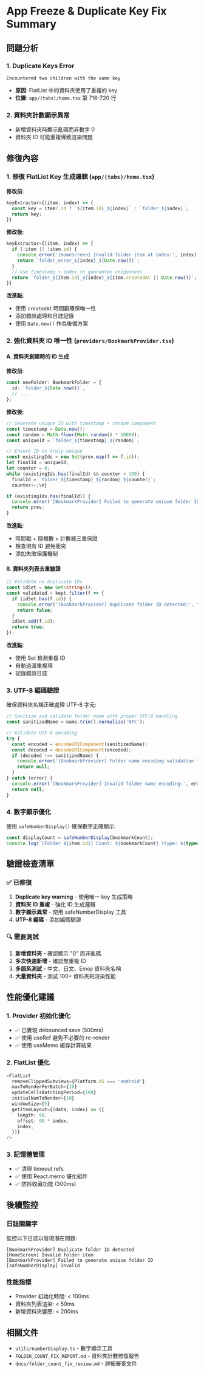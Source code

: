 # App Freeze & Duplicate Key Fix Summary

## 問題分析

### 1. **Duplicate Keys Error**
```
Encountered two children with the same key
```
- **原因**: FlatList 中的資料夾使用了重複的 key
- **位置**: `app/(tabs)/home.tsx` 第 716-720 行

### 2. **資料夾計數顯示異常**
- 新增資料夾時顯示亂碼而非數字 0
- 資料夾 ID 可能重複導致渲染問題

## 修復內容

### 1. **修復 FlatList Key 生成邏輯** (`app/(tabs)/home.tsx`)

**修改前**:
```typescript
keyExtractor={(item, index) => {
  const key = item?.id ? `${item.id}_${index}` : `folder_${index}`;
  return key;
}}
```

**修改後**:
```typescript
keyExtractor={(item, index) => {
  if (!item || !item.id) {
    console.error('[HomeScreen] Invalid folder item at index:', index);
    return `folder_error_${index}_${Date.now()}`;
  }
  // Use timestamp + index to guarantee uniqueness
  return `folder_${item.id}_${index}_${item.createdAt || Date.now()}`;
}}
```

**改進點**:
- 使用 `createdAt` 時間戳確保唯一性
- 添加錯誤處理和日誌記錄
- 使用 `Date.now()` 作為後備方案

### 2. **強化資料夾 ID 唯一性** (`providers/BookmarkProvider.tsx`)

#### A. 資料夾創建時的 ID 生成

**修改前**:
```typescript
const newFolder: BookmarkFolder = {
  id: `folder_${Date.now()}`,
  // ...
};
```

**修改後**:
```typescript
// Generate unique ID with timestamp + random component
const timestamp = Date.now();
const random = Math.floor(Math.random() * 10000);
const uniqueId = `folder_${timestamp}_${random}`;

// Ensure ID is truly unique
const existingIds = new Set(prev.map(f => f.id));
let finalId = uniqueId;
let counter = 0;
while (existingIds.has(finalId) && counter < 100) {
  finalId = `folder_${timestamp}_${random}_${counter}`;
  counter++;\n}

if (existingIds.has(finalId)) {
  console.error('[BookmarkProvider] Failed to generate unique folder ID');
  return prev;
}
```

**改進點**:
- 時間戳 + 隨機數 + 計數器三重保證
- 檢查現有 ID 避免衝突
- 添加失敗保護機制

#### B. 資料夾列表去重驗證

```typescript
// Validate no duplicate IDs
const idSet = new Set<string>();
const validated = kept.filter(f => {
  if (idSet.has(f.id)) {
    console.error('[BookmarkProvider] Duplicate folder ID detected:', f.id);
    return false;
  }
  idSet.add(f.id);
  return true;
});
```

**改進點**:
- 使用 Set 檢測重複 ID
- 自動過濾重複項
- 記錄錯誤日誌

### 3. **UTF-8 編碼驗證**

確保資料夾名稱正確處理 UTF-8 字元:

```typescript
// Sanitize and validate folder name with proper UTF-8 handling
const sanitizedName = name.trim().normalize('NFC');

// Validate UTF-8 encoding
try {
  const encoded = encodeURIComponent(sanitizedName);
  const decoded = decodeURIComponent(encoded);
  if (decoded !== sanitizedName) {
    console.error('[BookmarkProvider] Folder name encoding validation failed');
    return null;
  }
} catch (error) {
  console.error('[BookmarkProvider] Invalid folder name encoding:', error);
  return null;
}
```

### 4. **數字顯示優化**

使用 `safeNumberDisplay()` 確保數字正確顯示:

```typescript
const displayCount = safeNumberDisplay(bookmarkCount);
console.log(`[Folder ${item.id}] Count: ${bookmarkCount} (type: ${typeof bookmarkCount}), Display: "${displayCount}"`);
```

## 驗證檢查清單

### ✅ 已修復
1. **Duplicate key warning** - 使用唯一 key 生成策略
2. **資料夾 ID 重複** - 強化 ID 生成邏輯
3. **數字顯示異常** - 使用 safeNumberDisplay 工具
4. **UTF-8 編碼** - 添加編碼驗證

### 🔍 需要測試
1. **新增資料夾** - 確認顯示 "0" 而非亂碼
2. **多次快速新增** - 確認無重複 ID
3. **多語系測試** - 中文、日文、Emoji 資料夾名稱
4. **大量資料夾** - 測試 100+ 資料夾的渲染性能

## 性能優化建議

### 1. **Provider 初始化優化**
- ✅ 已實現 debounced save (500ms)
- ✅ 使用 useRef 避免不必要的 re-render
- ✅ 使用 useMemo 緩存計算結果

### 2. **FlatList 優化**
```typescript
<FlatList
  removeClippedSubviews={Platform.OS === 'android'}
  maxToRenderPerBatch={10}
  updateCellsBatchingPeriod={100}
  initialNumToRender={10}
  windowSize={5}
  getItemLayout={(data, index) => ({
    length: 90,
    offset: 90 * index,
    index,
  })}
/>
```

### 3. **記憶體管理**
- ✅ 清理 timeout refs
- ✅ 使用 React.memo 優化組件
- ✅ 防抖收藏功能 (300ms)

## 後續監控

### 日誌關鍵字
監控以下日誌以發現潛在問題:

```
[BookmarkProvider] Duplicate folder ID detected
[HomeScreen] Invalid folder item
[BookmarkProvider] Failed to generate unique folder ID
[safeNumberDisplay] Invalid
```

### 性能指標
- Provider 初始化時間: < 100ms
- 資料夾列表渲染: < 50ms
- 新增資料夾響應: < 200ms

## 相關文件
- `utils/numberDisplay.ts` - 數字顯示工具
- `FOLDER_COUNT_FIX_REPORT.md` - 資料夾計數修復報告
- `docs/folder_count_fix_review.md` - 詳細審查文件
